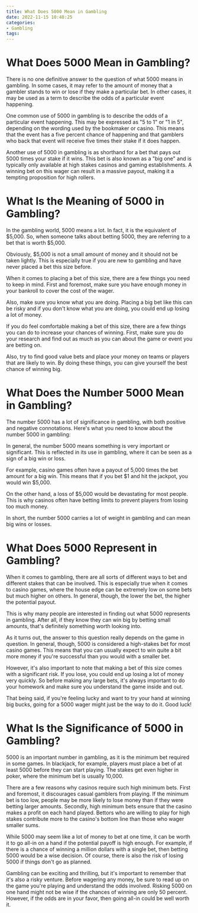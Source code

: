 ```yaml
---
title: What Does 5000 Mean in Gambling
date: 2022-11-15 10:48:25
categories:
- Gambling
tags:
---
```



#  What Does 5000 Mean in Gambling?

There is no one definitive answer to the question of what 5000 means in gambling. In some cases, it may refer to the amount of money that a gambler stands to win or lose if they make a particular bet. In other cases, it may be used as a term to describe the odds of a particular event happening.

One common use of 5000 in gambling is to describe the odds of a particular event happening. This may be expressed as "5 to 1" or "1 in 5", depending on the wording used by the bookmaker or casino. This means that the event has a five percent chance of happening and that gamblers who back that event will receive five times their stake if it does happen.

Another use of 5000 in gambling is as shorthand for a bet that pays out 5000 times your stake if it wins. This bet is also known as a "big one" and is typically only available at high stakes casinos and gaming establishments. A winning bet on this wager can result in a massive payout, making it a tempting proposition for high rollers.

#  What Is the Meaning of 5000 in Gambling?

In the gambling world, 5000 means a lot. In fact, it is the equivalent of $5,000. So, when someone talks about betting 5000, they are referring to a bet that is worth $5,000.

Obviously, $5,000 is not a small amount of money and it should not be taken lightly. This is especially true if you are new to gambling and have never placed a bet this size before.

When it comes to placing a bet of this size, there are a few things you need to keep in mind. First and foremost, make sure you have enough money in your bankroll to cover the cost of the wager.

Also, make sure you know what you are doing. Placing a big bet like this can be risky and if you don't know what you are doing, you could end up losing a lot of money.

If you do feel comfortable making a bet of this size, there are a few things you can do to increase your chances of winning. First, make sure you do your research and find out as much as you can about the game or event you are betting on.

Also, try to find good value bets and place your money on teams or players that are likely to win. By doing these things, you can give yourself the best chance of winning big.

#  What Does the Number 5000 Mean in Gambling?

The number 5000 has a lot of significance in gambling, with both positive and negative connotations. Here's what you need to know about the number 5000 in gambling:

In general, the number 5000 means something is very important or significant. This is reflected in its use in gambling, where it can be seen as a sign of a big win or loss.

For example, casino games often have a payout of 5,000 times the bet amount for a big win. This means that if you bet $1 and hit the jackpot, you would win $5,000.

On the other hand, a loss of $5,000 would be devastating for most people. This is why casinos often have betting limits to prevent players from losing too much money.

In short, the number 5000 carries a lot of weight in gambling and can mean big wins or losses.

#  What Does 5000 Represent in Gambling?

When it comes to gambling, there are all sorts of different ways to bet and different stakes that can be involved. This is especially true when it comes to casino games, where the house edge can be extremely low on some bets but much higher on others. In general, though, the lower the bet, the higher the potential payout.

This is why many people are interested in finding out what 5000 represents in gambling. After all, if they know they can win big by betting small amounts, that's definitely something worth looking into.

As it turns out, the answer to this question really depends on the game in question. In general, though, 5000 is considered a high-stakes bet for most casino games. This means that you can usually expect to win quite a bit more money if you're successful than you would with a smaller bet.

However, it's also important to note that making a bet of this size comes with a significant risk. If you lose, you could end up losing a lot of money very quickly. So before making any large bets, it's always important to do your homework and make sure you understand the game inside and out.

That being said, if you're feeling lucky and want to try your hand at winning big bucks, going for a 5000 wager might just be the way to do it. Good luck!

#  What Is the Significance of 5000 in Gambling?

5000 is an important number in gambling, as it is the minimum bet required in some games. In blackjack, for example, players must place a bet of at least 5000 before they can start playing. The stakes get even higher in poker, where the minimum bet is usually 10,000.

There are a few reasons why casinos require such high minimum bets. First and foremost, it discourages casual gamblers from playing. If the minimum bet is too low, people may be more likely to lose money than if they were betting larger amounts. Secondly, high minimum bets ensure that the casino makes a profit on each hand played. Bettors who are willing to play for high stakes contribute more to the casino's bottom line than those who wager smaller sums.

While 5000 may seem like a lot of money to bet at one time, it can be worth it to go all-in on a hand if the potential payoff is high enough. For example, if there is a chance of winning a million dollars with a single bet, then betting 5000 would be a wise decision. Of course, there is also the risk of losing 5000 if things don't go as planned.

Gambling can be exciting and thrilling, but it's important to remember that it's also a risky venture. Before wagering any money, be sure to read up on the game you're playing and understand the odds involved. Risking 5000 on one hand might not be wise if the chances of winning are only 50 percent. However, if the odds are in your favor, then going all-in could be well worth it.